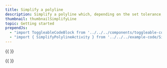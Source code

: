```yaml
---
title: Simplify a polyline
description: Simplify a polyline which, depending on the set tolerance, reduces the amount of coordinates needed to create the polyline.
thumbnail: thumbnailSimplifyLine
topic: Getting started
prependJs:
  - "import ToggleableCodeBlock from '../../../components/toggleable-code-block'"
  - "import { SimplifyPolylineActivity } from '../../../example-code/SimplifyPolylineActivity.js'"
---
```


{{
  <AppropriateImage imageId="exampleSimplifyAPolyline" />
}}

<!-- Any notes about this example would go here.  -->

{{
  <ToggleableCodeBlock 
    codeSnippet={SimplifyPolylineActivity}
  />
}}
